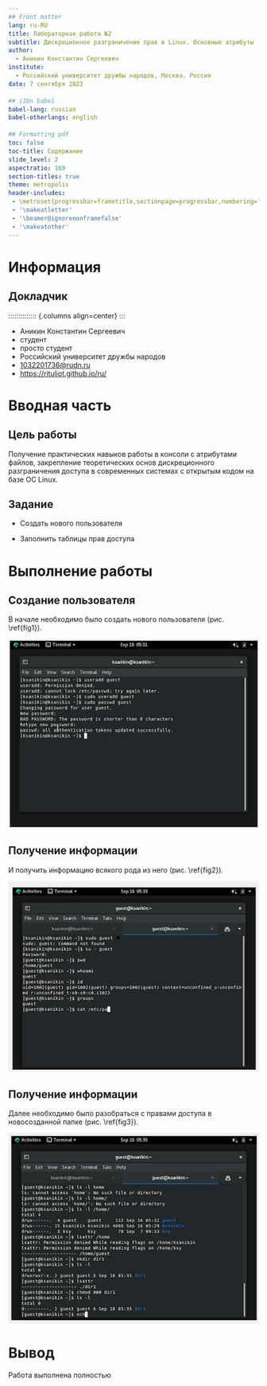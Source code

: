 ```yaml
---
## Front matter
lang: ru-RU
title: Лабораторная работа №2
subtitle: Дискреционное разграничение прав в Linux. Основные атрибуты
author:
  - Аникин Константин Сергеевич
institute:
  - Российский университет дружбы народов, Москва, Россия
date: 7 сентября 2023

## i18n babel
babel-lang: russian
babel-otherlangs: english

## Formatting pdf
toc: false
toc-title: Содержание
slide_level: 2
aspectratio: 169
section-titles: true
theme: metropolis
header-includes:
 - \metroset{progressbar=frametitle,sectionpage=progressbar,numbering=fraction}
 - '\makeatletter'
 - '\beamer@ignorenonframefalse'
 - '\makeatother'
---
```


# Информация

## Докладчик

:::::::::::::: {.columns align=center}
::: 

  * Аникин Константин Сергеевич
  * студент
  * просто студент
  * Российский университет дружбы народов
  * [1032201736@rudn.ru](mailto:1032201736@rudn.ru)
  * <https://rituliot.github.io/ru/>

# Вводная часть

## Цель работы

Получение практических навыков работы в консоли с атрибутами файлов, закрепление теоретических основ дискреционного разграничения доступа в современных системах с открытым кодом на базе ОС Linux.

## Задание

- Создать нового пользователя 

- Заполнить таблицы прав доступа

# Выполнение работы

## Создание пользователя

В начале необходимо было создать нового пользователя (рис. \ref{fig1}).

![Создание нового пользователя\label{fig1}](image/1.png)

## Получение информации

И получить информацию всякого рода из него (рис. \ref{fig2}).

![Информация о пользователе\label{fig2}](image/2.png)

## Получение информации

Далее необходимо было разобраться с правами доступа в новосозданной папке (рис. \ref{fig3}).

![Создание отчёта\label{fig3}](image/3.png)

# Вывод

Работа выполнена полностью